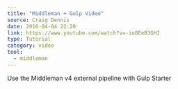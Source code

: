 ```yaml
---
title: "Middleman + Gulp Video"
source: Craig Dennis
date: 2016-04-04 22:20
link: https://www.youtube.com/watch?v=-io8EeB3GHI
type: Tutorial
category: video
tool:
  - middleman 
---
```

Use the Middleman v4 external pipeline with Gulp Starter





